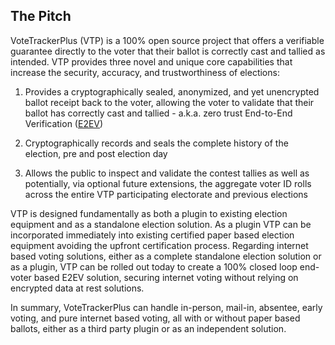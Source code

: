 ## The Pitch

VoteTrackerPlus (VTP) is a 100% open source project that offers a verifiable guarantee directly to the voter that their ballot is correctly cast and tallied as intended. VTP provides three novel and unique core capabilities that increase the security, accuracy, and trustworthiness of elections:

1. Provides a cryptographically sealed, anonymized, and yet unencrypted ballot receipt back to the voter, allowing the voter to validate that their ballot has correctly cast and tallied - a.k.a. zero trust End-to-End Verification ([E2EV](https://en.wikipedia.org/wiki/End-to-end_auditable_voting_systems))

2. Cryptographically records and seals the complete history of the election, pre and post election day

3. Allows the public to inspect and validate the contest tallies as well as potentially, via optional future extensions, the aggregate voter ID rolls across the entire VTP participating electorate and previous elections

VTP is designed fundamentally as both a plugin to existing election equipment and as a standalone election solution.  As a plugin VTP can be incorporated immediately into existing certified paper based election equipment avoiding the upfront certification process.  Regarding internet based voting solutions, either as a complete standalone election solution or as a plugin, VTP can be rolled out today to create a 100% closed loop  end-voter based E2EV solution, securing internet voting without relying on encrypted data at rest solutions.

In summary, VoteTrackerPlus can handle in-person, mail-in, absentee, early voting, and pure internet based voting, all with or without paper based ballots, either as a third party plugin or as an independent solution.
